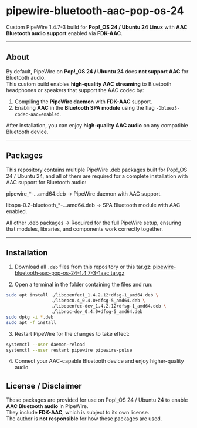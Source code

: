 # pipewire-bluetooth-aac-pop-os-24

Custom PipeWire 1.4.7-3 build for **Pop!_OS 24 / Ubuntu 24 Linux** with **AAC Bluetooth audio support** enabled via **FDK-AAC**.

---

## About

By default, PipeWire on **Pop!_OS 24 / Ubuntu 24** does **not support AAC** for Bluetooth audio.  
This custom build enables **high-quality AAC streaming** to Bluetooth headphones or speakers that support the AAC codec by:

1. Compiling the **PipeWire daemon** with **FDK-AAC** support.
2. Enabling **AAC** in the **Bluetooth SPA module** using the flag `-Dbluez5-codec-aac=enabled`.

After installation, you can enjoy **high-quality AAC audio** on any compatible Bluetooth device.

---

## Packages

This repository contains multiple PipeWire .deb packages built for Pop!_OS 24 / Ubuntu 24, and all of them are required for a complete installation with AAC support for Bluetooth audio:

pipewire_*-...amd64.deb → PipeWire daemon with AAC support.

libspa-0.2-bluetooth_*-...amd64.deb → SPA Bluetooth module with AAC enabled.

All other .deb packages → Required for the full PipeWire setup, ensuring that modules, libraries, and components work correctly together.

---

## Installation

1. Download all `.deb` files from this repository or this tar.gz:
  [pipewire-bluetooth-aac-pop-os-24-1.4.7-3-1aac.tar.gz](https://github.com/tiirwaa/pipewire-bluetooth-aac-pop-os-24/archive/refs/tags/1.4.7-3-1aac.tar.gz)

3. Open a terminal in the folder containing the files and run:
```bash
sudo apt install ./libopenfec1_1.4.2.12+dfsg-1_amd64.deb \
                 ./libroc0.4_0.4.0+dfsg-5_amd64.deb \
                 ./libopenfec-dev_1.4.2.12+dfsg-1_amd64.deb \
                 ./libroc-dev_0.4.0+dfsg-5_amd64.deb
sudo dpkg -i *.deb
sudo apt -f install
```

3. Restart PipeWire for the changes to take effect:
```bash
systemctl --user daemon-reload
systemctl --user restart pipewire pipewire-pulse
```

4. Connect your AAC-capable Bluetooth device and enjoy higher-quality audio.


## License / Disclaimer

These packages are provided for use on Pop!_OS 24 / Ubuntu 24 to enable **AAC Bluetooth audio** in PipeWire.  
They include **FDK-AAC**, which is subject to its own license.  
The author is **not responsible** for how these packages are used.

